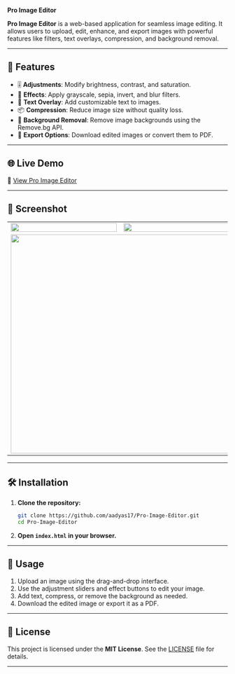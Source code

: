 **Pro Image Editor**

**Pro Image Editor** is a web-based application for seamless image editing. It allows users to upload, edit, enhance, and export images with powerful features like filters, text overlays, compression, and background removal.

---

## 🚀 Features

- 🎚️ **Adjustments**: Modify brightness, contrast, and saturation.
- 🎨 **Effects**: Apply grayscale, sepia, invert, and blur filters.
- 📝 **Text Overlay**: Add customizable text to images.
- 📦 **Compression**: Reduce image size without quality loss.
- 🧼 **Background Removal**: Remove image backgrounds using the Remove.bg API.
- 💾 **Export Options**: Download edited images or convert them to PDF.

---

## 🌐 Live Demo

🔗 [View Pro Image Editor](https://image-editor-self-kappa.vercel.app) 

---

## 📸 Screenshot
<table>
  <tr>
    <td><img src="https://github.com/user-attachments/assets/44fd4f97-d44f-49a9-b0f1-946aeaa7702c" width="100%"/></td>
    <td><img src="https://github.com/user-attachments/assets/c61cd791-c821-4204-8be7-74e32df1260c" width="100%"/></td>
  </tr>
  <tr>
    <td colspan="2" align="center">
      <img src="https://github.com/user-attachments/assets/de3088b1-89a2-492c-bd74-d8689df2bf22" width="500"/>
    </td>
  </tr>
</table>

---

## 🛠️ Installation

1. **Clone the repository:**
   ```bash
   git clone https://github.com/aadyas17/Pro-Image-Editor.git
   cd Pro-Image-Editor
   ```

2. **Open `index.html` in your browser.**

---

## 📘 Usage

1. Upload an image using the drag-and-drop interface.
2. Use the adjustment sliders and effect buttons to edit your image.
3. Add text, compress, or remove the background as needed.
4. Download the edited image or export it as a PDF.

---

## 📄 License

This project is licensed under the **MIT License**. See the [LICENSE](LICENSE) file for details.

---



